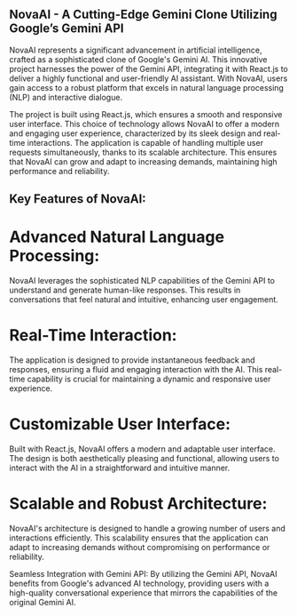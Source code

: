 ## NovaAI - A Cutting-Edge Gemini Clone Utilizing Google’s Gemini API

NovaAI represents a significant advancement in artificial intelligence, crafted as a sophisticated clone of Google's Gemini AI. This innovative project harnesses the power of the Gemini API, integrating it with React.js to deliver a highly functional and user-friendly AI assistant. With NovaAI, users gain access to a robust platform that excels in natural language processing (NLP) and interactive dialogue.

The project is built using React.js, which ensures a smooth and responsive user interface. This choice of technology allows NovaAI to offer a modern and engaging user experience, characterized by its sleek design and real-time interactions. The application is capable of handling multiple user requests simultaneously, thanks to its scalable architecture. This ensures that NovaAI can grow and adapt to increasing demands, maintaining high performance and reliability.

## Key Features of NovaAI:

# Advanced Natural Language Processing: 
NovaAI leverages the sophisticated NLP capabilities of the Gemini API to understand and generate human-like responses. This results in conversations that feel natural and intuitive, enhancing user engagement.

# Real-Time Interaction: 
The application is designed to provide instantaneous feedback and responses, ensuring a fluid and engaging interaction with the AI. This real-time capability is crucial for maintaining a dynamic and responsive user experience.

# Customizable User Interface: 
Built with React.js, NovaAI offers a modern and adaptable user interface. The design is both aesthetically pleasing and functional, allowing users to interact with the AI in a straightforward and intuitive manner.

# Scalable and Robust Architecture: 
NovaAI's architecture is designed to handle a growing number of users and interactions efficiently. This scalability ensures that the application can adapt to increasing demands without compromising on performance or reliability.

Seamless Integration with Gemini API: By utilizing the Gemini API, NovaAI benefits from Google's advanced AI technology, providing users with a high-quality conversational experience that mirrors the capabilities of the original Gemini AI.


